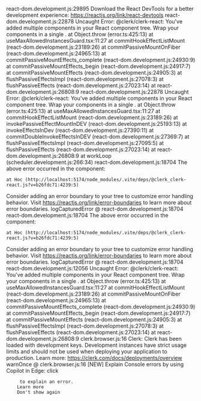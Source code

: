 react-dom.development.js:29895 Download the React DevTools for a better development experience: https://reactjs.org/link/react-devtools
react-dom.development.js:22878  Uncaught Error: @clerk/clerk-react: You've added multiple <ClerkProvider> components in your React component tree. Wrap your components in a single <ClerkProvider>.
    at Object.throw (error.ts:425:13)
    at useMaxAllowedInstancesGuard.tsx:11:27
    at commitHookEffectListMount (react-dom.development.js:23189:26)
    at commitPassiveMountOnFiber (react-dom.development.js:24965:13)
    at commitPassiveMountEffects_complete (react-dom.development.js:24930:9)
    at commitPassiveMountEffects_begin (react-dom.development.js:24917:7)
    at commitPassiveMountEffects (react-dom.development.js:24905:3)
    at flushPassiveEffectsImpl (react-dom.development.js:27078:3)
    at flushPassiveEffects (react-dom.development.js:27023:14)
    at react-dom.development.js:26808:9
react-dom.development.js:22878  Uncaught Error: @clerk/clerk-react: You've added multiple <ClerkProvider> components in your React component tree. Wrap your components in a single <ClerkProvider>.
    at Object.throw (error.ts:425:13)
    at useMaxAllowedInstancesGuard.tsx:11:27
    at commitHookEffectListMount (react-dom.development.js:23189:26)
    at invokePassiveEffectMountInDEV (react-dom.development.js:25193:13)
    at invokeEffectsInDev (react-dom.development.js:27390:11)
    at commitDoubleInvokeEffectsInDEV (react-dom.development.js:27369:7)
    at flushPassiveEffectsImpl (react-dom.development.js:27095:5)
    at flushPassiveEffects (react-dom.development.js:27023:14)
    at react-dom.development.js:26808:9
    at workLoop (scheduler.development.js:266:34)
react-dom.development.js:18704  The above error occurred in the <ClerkProvider> component:

    at Hoc (http://localhost:5174/node_modules/.vite/deps/@clerk_clerk-react.js?v=b26fdc71:4239:5)

Consider adding an error boundary to your tree to customize error handling behavior.
Visit https://reactjs.org/link/error-boundaries to learn more about error boundaries.
logCapturedError @ react-dom.development.js:18704
react-dom.development.js:18704  The above error occurred in the <ClerkProvider> component:

    at Hoc (http://localhost:5174/node_modules/.vite/deps/@clerk_clerk-react.js?v=b26fdc71:4239:5)

Consider adding an error boundary to your tree to customize error handling behavior.
Visit https://reactjs.org/link/error-boundaries to learn more about error boundaries.
logCapturedError @ react-dom.development.js:18704
react-dom.development.js:12056  Uncaught Error: @clerk/clerk-react: You've added multiple <ClerkProvider> components in your React component tree. Wrap your components in a single <ClerkProvider>.
    at Object.throw (error.ts:425:13)
    at useMaxAllowedInstancesGuard.tsx:11:27
    at commitHookEffectListMount (react-dom.development.js:23189:26)
    at commitPassiveMountOnFiber (react-dom.development.js:24965:13)
    at commitPassiveMountEffects_complete (react-dom.development.js:24930:9)
    at commitPassiveMountEffects_begin (react-dom.development.js:24917:7)
    at commitPassiveMountEffects (react-dom.development.js:24905:3)
    at flushPassiveEffectsImpl (react-dom.development.js:27078:3)
    at flushPassiveEffects (react-dom.development.js:27023:14)
    at react-dom.development.js:26808:9
clerk.browser.js:16  Clerk: Clerk has been loaded with development keys. Development instances have strict usage limits and should not be used when deploying your application to production. Learn more: https://clerk.com/docs/deployments/overview
warnOnce @ clerk.browser.js:16
[NEW] Explain Console errors by using Copilot in Edge: click
         
         to explain an error. 
        Learn more
        Don't show again
